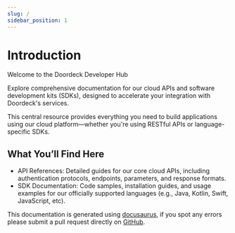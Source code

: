 ```yaml
---
slug: /
sidebar_position: 1
---
```


# Introduction

Welcome to the Doordeck Developer Hub

Explore comprehensive documentation for our cloud APIs and software development kits (SDKs),
designed to accelerate your integration with Doordeck's services.

This central resource provides everything you need to build
applications using our cloud platform—whether you're using RESTful APIs or language-specific SDKs.

## What You’ll Find Here
* API References: Detailed guides for our core cloud APIs, including authentication protocols, endpoints, parameters, and response formats.
* SDK Documentation: Code samples, installation guides, and usage examples for our officially supported languages (e.g., Java, Kotlin, Swift, JavaScript, etc).

This documentation is generated using [docusaurus](https://github.com/facebook/docusaurus),
if you spot any errors please submit a pull request directly on [GitHub](https://github.com/doordeck/docs/).
